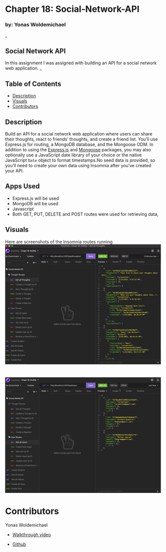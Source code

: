 # Chapter 18: Social-Network-API

### by: Yonas Woldemichael
_

## Social Network API
In this assignment I was assigned with building an API for a social network web application.
_

## Table of Contents
 - [Description](#description)
 - [Visuals](#visuals)
 - [Contributors](#Contributors)

 ## Description
Build an API for a social network web application where users can share their thoughts, react to friends’ thoughts, and create a friend list. You’ll use Express.js for routing, a MongoDB database, and the Mongoose ODM. In addition to using the [Express.js](https://www.npmjs.com/package/express) and [Mongoose](https://www.npmjs.com/package/mongoose) packages, you may also optionally use a JavaScript date library of your choice or the native JavaScript `Date` object to format timestamps.No seed data is provided, so you’ll need to create your own data using Insomnia after you’ve created your API.


 ## Apps Used
- Express.js will be used
- MongoDB will be used
- Javascript
- Both GET, PUT, DELETE and POST routes were used for retrieving data,



 ## Visuals

Here are screenshots of the Insomnia routes running
![Get Thoughts](./18pic1.png)
#
![Get Users](./18pic2.png)


# Contributors

Yonas Woldemichael
- [Walkthrough video](https://drive.google.com/file/d/18Mc-Ufv8nhd4GTaIRU6xONcaOvSPfIT8/view)

- [Github](https://github.com/Ybyonas1/social-network-api)